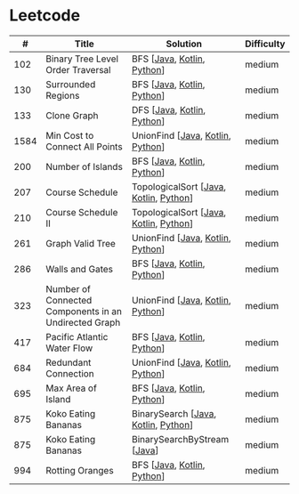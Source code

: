 # Leetcode
| # | Title | Solution | Difficulty |
| ------ | ------ | ------ | ------ |
| 102 | Binary Tree Level Order Traversal | BFS [[Java](medium/102-Binary-Tree-Level-Order-Traversal/BFS.java), [Kotlin](medium/102-Binary-Tree-Level-Order-Traversal/BFS.kt), [Python](medium/102-Binary-Tree-Level-Order-Traversal/BFS.py)] | medium | 
| 130 | Surrounded Regions | BFS [[Java](medium/130-Surrounded-Regions/BFS.java), [Kotlin](medium/130-Surrounded-Regions/BFS.kt), [Python](medium/130-Surrounded-Regions/BFS.py)] | medium | 
| 133 | Clone Graph | DFS [[Java](medium/133-Clone-Graph/DFS.java), [Kotlin](medium/133-Clone-Graph/DFS.kt), [Python](medium/133-Clone-Graph/DFS.py)] | medium | 
| 1584 | Min Cost to Connect All Points | UnionFind [[Java](medium/1584-Min-Cost-to-Connect-All-Points/UnionFind.java), [Kotlin](medium/1584-Min-Cost-to-Connect-All-Points/UnionFind.kt), [Python](medium/1584-Min-Cost-to-Connect-All-Points/UnionFind.py)] | medium | 
| 200 | Number of Islands | BFS [[Java](medium/200-Number-of-Islands/BFS.java), [Kotlin](medium/200-Number-of-Islands/BFS.kt), [Python](medium/200-Number-of-Islands/BFS.py)] | medium | 
| 207 | Course Schedule | TopologicalSort [[Java](medium/207-Course-Schedule/TopologicalSort.java), [Kotlin](medium/207-Course-Schedule/TopologicalSort.kt), [Python](medium/207-Course-Schedule/TopologicalSort.py)] | medium | 
| 210 | Course Schedule II | TopologicalSort [[Java](medium/210-Course-Schedule-II/TopologicalSort.java), [Kotlin](medium/210-Course-Schedule-II/TopologicalSort.kt), [Python](medium/210-Course-Schedule-II/TopologicalSort.py)] | medium | 
| 261 | Graph Valid Tree | UnionFind [[Java](medium/261-Graph-Valid-Tree/UnionFind.java), [Kotlin](medium/261-Graph-Valid-Tree/UnionFind.kt), [Python](medium/261-Graph-Valid-Tree/UnionFind.py)] | medium | 
| 286 | Walls and Gates | BFS [[Java](medium/286-Walls-and-Gates/BFS.java), [Kotlin](medium/286-Walls-and-Gates/BFS.kt), [Python](medium/286-Walls-and-Gates/BFS.py)] | medium | 
| 323 | Number of Connected Components in an Undirected Graph | UnionFind [[Java](medium/323-Number-of-Connected-Components-in-an-Undirected-Graph/UnionFind.java), [Kotlin](medium/323-Number-of-Connected-Components-in-an-Undirected-Graph/UnionFind.kt), [Python](medium/323-Number-of-Connected-Components-in-an-Undirected-Graph/UnionFind.py)] | medium | 
| 417 | Pacific Atlantic Water Flow | BFS [[Java](medium/417-Pacific-Atlantic-Water-Flow/BFS.java), [Kotlin](medium/417-Pacific-Atlantic-Water-Flow/BFS.kt), [Python](medium/417-Pacific-Atlantic-Water-Flow/BFS.py)] | medium | 
| 684 | Redundant Connection | UnionFind [[Java](medium/684-Redundant-Connection/UnionFind.java), [Kotlin](medium/684-Redundant-Connection/UnionFind.kt), [Python](medium/684-Redundant-Connection/UnionFind.py)] | medium | 
| 695 | Max Area of Island | BFS [[Java](medium/695-Max-Area-of-Island/BFS.java), [Kotlin](medium/695-Max-Area-of-Island/BFS.kt), [Python](medium/695-Max-Area-of-Island/BFS.py)] | medium | 
| 875 | Koko Eating Bananas | BinarySearch [[Java](medium/875-Koko-Eating-Bananas/BinarySearch.java), [Kotlin](medium/875-Koko-Eating-Bananas/BinarySearch.kt), [Python](medium/875-Koko-Eating-Bananas/BinarySearch.py)] | medium | 
| 875 | Koko Eating Bananas | BinarySearchByStream [[Java](medium/875-Koko-Eating-Bananas/BinarySearchByStream.java)] | medium | 
| 994 | Rotting Oranges | BFS [[Java](medium/994-Rotting-Oranges/BFS.java), [Kotlin](medium/994-Rotting-Oranges/BFS.kt), [Python](medium/994-Rotting-Oranges/BFS.py)] | medium | 
